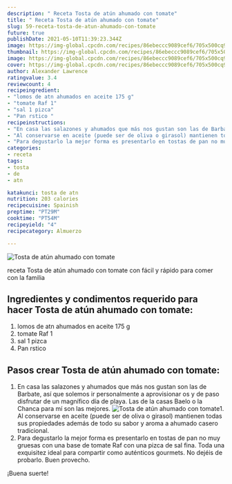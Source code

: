 ```yaml
---
description: " Receta Tosta de atún ahumado con tomate"
title: " Receta Tosta de atún ahumado con tomate"
slug: 59-receta-tosta-de-atun-ahumado-con-tomate
future: true
publishDate: 2021-05-10T11:39:23.344Z
image: https://img-global.cpcdn.com/recipes/86ebeccc9089cef6/705x500cq90/tosta-de-atun-ahumado-con-tomate-foto-principal.jpg
thumbnail: https://img-global.cpcdn.com/recipes/86ebeccc9089cef6/705x500cq90/tosta-de-atun-ahumado-con-tomate-foto-principal.jpg
image: https://img-global.cpcdn.com/recipes/86ebeccc9089cef6/705x500cq90/tosta-de-atun-ahumado-con-tomate-foto-principal.jpg
cover: https://img-global.cpcdn.com/recipes/86ebeccc9089cef6/705x500cq90/tosta-de-atun-ahumado-con-tomate-foto-principal.jpg
author: Alexander Lawrence
ratingvalue: 3.4
reviewcount: 4
recipeingredient:
- "lomos de atn ahumados en aceite 175 g"
- "tomate Raf 1"
- "sal 1 pizca"
- "Pan rstico "
recipeinstructions:
- "En casa las salazones y ahumados que más nos gustan son las de Barbate, así que solemos ir personalmente a aprovisionar os y de paso disfrutar de un magnífico día de playa. Las de la casas Baelo o la Chanca para mí son las mejores."
- "Al conservarse en aceite (puede ser de oliva o girasol) mantienen todas sus propiedades además de todo su sabor y aroma a ahumado casero tradicional."
- "Para degustarlo la mejor forma es presentarlo en tostas de pan no muy gruesas con una base de tomate Raf con una pizca de sal fina. Toda una exquisitez ideal para compartir como auténticos gourmets. No dejéis de probarlo. Buen provecho."
categories:
- receta
tags:
- tosta
- de
- atn

katakunci: tosta de atn 
nutrition: 203 calories
recipecuisine: Spainish
preptime: "PT29M"
cooktime: "PT54M"
recipeyield: "4"
recipecategory: Almuerzo

---
```



![Tosta de atún ahumado con tomate](https://img-global.cpcdn.com/recipes/86ebeccc9089cef6/705x500cq90/tosta-de-atun-ahumado-con-tomate-foto-principal.jpg)

receta Tosta de atún ahumado con tomate con fácil y rápido para comer con la familia

<!--inarticleads1-->

## Ingredientes y condimentos requerido para hacer Tosta de atún ahumado con tomate:

1. lomos de atn ahumados en aceite 175 g
1. tomate Raf 1
1. sal 1 pizca
1. Pan rstico 



<!--inarticleads2-->

## Pasos crear Tosta de atún ahumado con tomate:

1. En casa las salazones y ahumados que más nos gustan son las de Barbate, así que solemos ir personalmente a aprovisionar os y de paso disfrutar de un magnífico día de playa. Las de la casas Baelo o la Chanca para mí son las mejores.
<img src="https://img-global.cpcdn.com/steps/7fdbafa3dc726af3/160x128cq70/foto-del-paso-1-de-la-receta-tosta-de-atun-ahumado-con-tomate.jpg" alt="Tosta de atún ahumado con tomate">1. Al conservarse en aceite (puede ser de oliva o girasol) mantienen todas sus propiedades además de todo su sabor y aroma a ahumado casero tradicional.
1. Para degustarlo la mejor forma es presentarlo en tostas de pan no muy gruesas con una base de tomate Raf con una pizca de sal fina. Toda una exquisitez ideal para compartir como auténticos gourmets. No dejéis de probarlo. Buen provecho.



¡Buena suerte!

